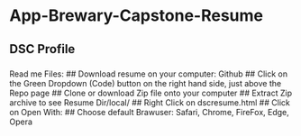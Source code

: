 # App-Brewary-Capstone-Resume
<h2>DSC Profile</h2>
<h3></h3>Read me Files:</h3>
## Download resume on your computer: Github
## Click on the Green Dropdown (Code) button on the right hand side, just above the Repo page
## Clone or download Zip file onto your computer
## Extract Zip archive to see Resume Dir/local/
## Right Click on dscresume.html
## Click on Open With: 
## Choose default Brawuser: Safari, Chrome, FireFox, Edge, Opera
